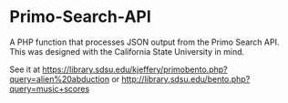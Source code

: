 # Primo-Search-API
A PHP function that processes JSON output from the Primo Search API. This was designed with the California State University in mind.

See it at https://library.sdsu.edu/kjeffery/primobento.php?query=alien%20abduction or http://library.sdsu.edu/bento.php?query=music+scores

